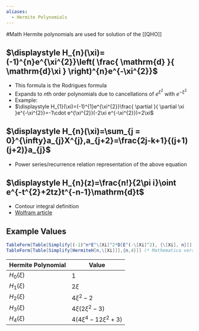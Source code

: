 ```yaml
---
aliases:
  - Hermite Polynomials
---
```

#Math 
Hermite polynomials are used for solution of the [[QHO]]
## $\displaystyle H_{n}(\xi)=(-1)^{n}e^{\xi^{2}}\left( \frac{ \mathrm{d} }{ \mathrm{d}\xi } \right)^{n}e^{-\xi^{2}}$
* This formula is the Rodrigues formula
* Expands to $\displaystyle n$th order polynomials due to cancellations of $\displaystyle e^{\xi^{2}}$ with $\displaystyle e^{-\xi^{2}}$
* Example:
* $\displaystyle H_{1}(\xi)=(-1)^{1}e^{\xi^{2}}\frac{ \partial  }{ \partial \xi }e^{-\xi^{2}}=-1\cdot e^{\xi^{2}}(-2\xi e^{-\xi^{2}})=2\xi$
## $\displaystyle H_{n}(\xi)=\sum_{j = 0}^{\infty}a_{j}X^{j},a_{j+2}=\frac{2j-k+1}{(j+1)(j+2)}a_{j}$
* Power series/recurrence relation representation of the above equation
## $\displaystyle H_{n}(z)=\frac{n!}{2\pi i}\oint e^{-t^{2}+2tz}t^{-n-1}\mathrm{d}t$
* Contour integral definition
* [Wolfram article](https://mathworld.wolfram.com/HermitePolynomial.html)
## Example Values
```Mathematica
TableForm[Table[Simplify[(-1)^n*E^\[Xi]^2*D[E^(-\[Xi]^2), {\[Xi], n}]], {n, 4}]] (* 1st Version*)
TableForm[Table[Simplify[HermiteH[n,\[Xi]]],{n,4}]] (* Mathematica version*)
```

| Hermite Polynomial         | Value                             |
| -------------------------- | --------------------------------- |
| $\displaystyle H_{0}(\xi)$ | $\displaystyle 1$                 |
| $\displaystyle H_{1}(\xi)$ | $\displaystyle 2\xi$              |
| $\displaystyle H_{2}(\xi)$ | $\displaystyle 4\xi ^{2}-2$       |
| $\displaystyle H_{3}(\xi)$ | $\displaystyle 4\xi(2\xi ^{2}-3)$ |
| $\displaystyle H_{4}(\xi)$ | $\displaystyle 4(4\xi^{4}-12\xi ^{2}+3)$                                  |

